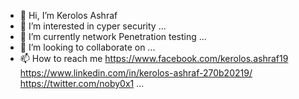 - 👋 Hi, I’m Kerolos Ashraf
- 👀 I’m interested in cyper security ...
- 🌱 I’m currently network Penetration testing ...
- 💞️ I’m looking to collaborate on ...
- 📫 How to reach me https://www.facebook.com/kerolos.ashraf19 https://www.linkedin.com/in/kerolos-ashraf-270b20219/ https://twitter.com/noby0x1 ...

<!---
Elnoby0x1/Elnoby0x1 is a ✨ special ✨ repository because its `README.md` (this file) appears on your GitHub profile.
You can click the Preview link to take a look at your changes.
--->
